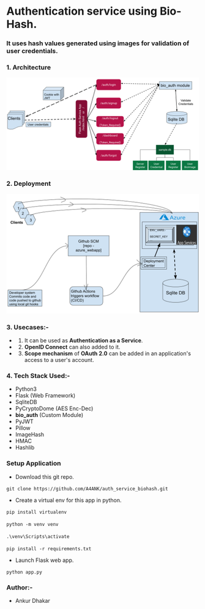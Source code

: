 # Authentication service using Bio-Hash.
### It uses hash values generated using images for validation of user credentials.

### 1. Architecture
![Architecture](/static/images/arch.svg "Architecture")

### 2. Deployment
![Deployment](/static/images/deploy.svg "Deployment")
  
### 3. Usecases:- 
- 1. It can be used as <b>Authentication as a Service</b>.

- 2. <b>OpenID Connect</b> can also added to it.

- 3. <b>Scope mechanism</b> of <b>OAuth 2.0</b> can be added in an application's access to a user's account.

### 4. Tech Stack Used:-
- Python3
- Flask (Web Framework)
- SqliteDB
- PyCryptoDome (AES Enc-Dec)
- <b>bio_auth</b> (Custom Module)
- PyJWT
- Pillow
- ImageHash
- HMAC
- Hashlib

### Setup Application

- Download this git repo.
```
git clone https://github.com/A4ANK/auth_service_biohash.git
```

- Create a virtual env for this app in python.
```
pip install virtualenv

python -m venv venv

.\venv\Scripts\activate

pip install -r requirements.txt
```

- Launch Flask web app.
```
python app.py
```

### Author:-
- Ankur Dhakar